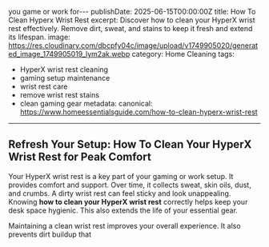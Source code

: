 
 you game or work for---
publishDate: 2025-06-15T00:00:00Z
title: How To Clean Hyperx Wrist Rest
excerpt: Discover how to clean your HyperX wrist rest effectively. Remove dirt, sweat, and stains to keep it fresh and extend its lifespan.
image: https://res.cloudinary.com/dbcpfy04c/image/upload/v1749905020/generated_image_1749905019_lym2ak.webp
category: Home Cleaning
tags:
  - HyperX wrist rest cleaning
  - gaming setup maintenance
  - wrist rest care
  - remove wrist rest stains
  - clean gaming gear
metadata:
  canonical: https://www.homeessentialsguide.com/how-to-clean-hyperx-wrist-rest
---

## Refresh Your Setup: How To Clean Your HyperX Wrist Rest for Peak Comfort

Your HyperX wrist rest is a key part of your gaming or work setup. It provides comfort and support. Over time, it collects sweat, skin oils, dust, and crumbs. A dirty wrist rest can feel sticky and look unappealing. Knowing **how to clean your HyperX wrist rest** correctly helps keep your desk space hygienic. This also extends the life of your essential gear.

Maintaining a clean wrist rest improves your overall experience. It also prevents dirt buildup that